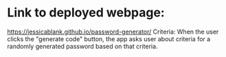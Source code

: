 # Link to deployed webpage: 
https://jessicablank.github.io/password-generator/
Criteria: When the user clicks the "generate code" button, the app asks user about criteria for a randomly generated password based on that criteria. 
